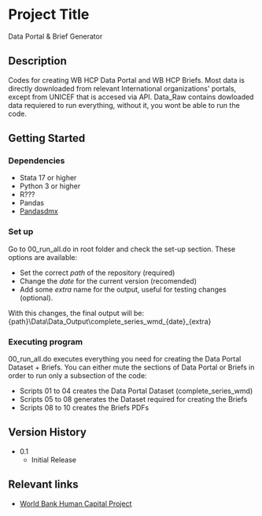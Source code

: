 # Project Title

Data Portal & Brief Generator

## Description

Codes for creating WB HCP Data Portal and WB HCP Briefs. Most data is directly downloaded from relevant International organizations' portals, except from UNICEF that is accesed via API. Data_Raw contains dowloaded data requiered to run everything, without it, you wont be able to run the code.

## Getting Started

### Dependencies

* Stata 17 or higher
* Python 3 or higher
* R???
* Pandas
* [Pandasdmx](https://pandasdmx.readthedocs.io/en/v1.0/)

### Set up

Go to 00_run_all.do in root folder and check the set-up section. These options are available:

* Set the correct *path* of the repository (required)
* Change the *date* for the current version (recomended)
* Add some *extra* name for the output, useful for testing changes (optional). 

With this changes, the final output will be:
{path}\Data\Data_Output\complete_series_wmd_{date}_{extra}

### Executing program

00_run_all.do executes everything you need for creating the Data Portal Dataset + Briefs. You can either mute the sections of Data Portal or Briefs in order to run only a subsection of the code:

* Scripts 01 to 04 creates the Data Portal Dataset (complete_series_wmd)
* Scripts 05 to 08 generates the Dataset required for creating the Briefs
* Scripts 08 to 10 creates the Briefs PDFs

<!-- ## Help

Any advise for common problems or issues.
```
command to run if program contains helper info
``` -->

<!-- ## Authors

Contributors names and contact info

Dominique Pizzie  
[@DomPizzie](https://twitter.com/dompizzie) -->

## Version History

* 0.1
    * Initial Release

<!-- ## License

This project is licensed under the [NAME HERE] License - see the LICENSE.md file for details -->

## Relevant links

* [World Bank Human Capital Project](https://www.worldbank.org/en/publication/human-capital)
